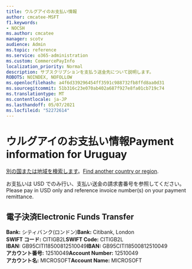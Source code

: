 ```yaml
---
title: ウルグアイのお支払い情報
author: cmcatee-MSFT
f1.keywords:
- NOCSH
ms.author: cmcatee
manager: scotv
audience: Admin
ms.topic: reference
ms.service: o365-administration
ms.custom: CommercePayInfo
localization_priority: Normal
description: サブスクリプションを支払う送金先について説明します。
ROBOTS: NOINDEX, NOFOLLOW
ms.openlocfilehash: a4f6d339296454ff3591c988732fb8ffd8aa0d31
ms.sourcegitcommit: 51b316c23e070ab402a687f927e8fa01cb719c74
ms.translationtype: MT
ms.contentlocale: ja-JP
ms.lasthandoff: 05/07/2021
ms.locfileid: "52272614"
---
```

# <a name="payment-information-for-uruguay"></a><span data-ttu-id="52ecf-103">ウルグアイのお支払い情報</span><span class="sxs-lookup"><span data-stu-id="52ecf-103">Payment information for Uruguay</span></span>

<span data-ttu-id="52ecf-104">[別の国または地域を検索します](../billing-and-payments/pay-for-your-subscription.md)。</span><span class="sxs-lookup"><span data-stu-id="52ecf-104">[Find another country or region](../billing-and-payments/pay-for-your-subscription.md).</span></span>

<span data-ttu-id="52ecf-105">お支払いは USD でのみ行い、支払い送金の請求書番号を参照してください。</span><span class="sxs-lookup"><span data-stu-id="52ecf-105">Please pay in USD only and reference invoice number(s) on your payment remittance.</span></span>

## <a name="electronic-funds-transfer"></a><span data-ttu-id="52ecf-106">電子決済</span><span class="sxs-lookup"><span data-stu-id="52ecf-106">Electronic Funds Transfer</span></span>

<span data-ttu-id="52ecf-107">**Bank:** シティバンク(ロンドン)</span><span class="sxs-lookup"><span data-stu-id="52ecf-107">**Bank:** Citibank, London</span></span>  
<span data-ttu-id="52ecf-108">**SWIFT コード:** CITIGB2L</span><span class="sxs-lookup"><span data-stu-id="52ecf-108">**SWIFT Code:** CITIGB2L</span></span>  
<span data-ttu-id="52ecf-109">**IBAN:** GB95CITI18500812510049</span><span class="sxs-lookup"><span data-stu-id="52ecf-109">**IBAN:** GB95CITI18500812510049</span></span>  
<span data-ttu-id="52ecf-110">**アカウント番号:** 12510049</span><span class="sxs-lookup"><span data-stu-id="52ecf-110">**Account Number:** 12510049</span></span>  
<span data-ttu-id="52ecf-111">**アカウント名:** MICROSOFT</span><span class="sxs-lookup"><span data-stu-id="52ecf-111">**Account Name:** MICROSOFT</span></span>  